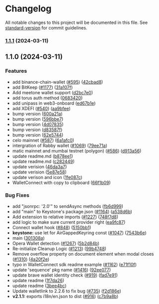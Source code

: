 # Changelog

All notable changes to this project will be documented in this file. See [standard-version](https://github.com/conventional-changelog/standard-version) for commit guidelines.

### [1.1.1](https://github.com/UniPassID/web3-onboard/compare/v1.1.0...v1.1.1) (2024-03-11)

## 1.1.0 (2024-03-11)


### Features

* add binance-chain-wallet ([#595](https://github.com/UniPassID/web3-onboard/issues/595)) ([42cbad8](https://github.com/UniPassID/web3-onboard/commit/42cbad88281b0b32e8541559012a01175f7b2af5))
* add BitKeep ([#1177](https://github.com/UniPassID/web3-onboard/issues/1177)) ([31a107f](https://github.com/UniPassID/web3-onboard/commit/31a107f4314196d61494d75bee599acdf7e91008))
* Add meetone wallet support ([d2bc7e0](https://github.com/UniPassID/web3-onboard/commit/d2bc7e0a2ee42405a7131fc97b6781db54898ce0))
* add torus auth method ([0683420](https://github.com/UniPassID/web3-onboard/commit/0683420abf9cadacb0ed87840f64e08600250d21))
* add unipass in web3-onboard ([ed67b1e](https://github.com/UniPassID/web3-onboard/commit/ed67b1eb007164e5875dd8f6ad7f516f549e86a7))
* add XDEFI ([#540](https://github.com/UniPassID/web3-onboard/issues/540)) ([aa9bfee](https://github.com/UniPassID/web3-onboard/commit/aa9bfee398dd59fe4a4a024159060f0a3f71d753))
* bump version ([600a21a](https://github.com/UniPassID/web3-onboard/commit/600a21afd52c865a14c5816c50194190be2d5c9f))
* bump version ([596bbe7](https://github.com/UniPassID/web3-onboard/commit/596bbe7c4bd0f95dc5503ece2e59c6665bb3a764))
* bump version ([4d07835](https://github.com/UniPassID/web3-onboard/commit/4d07835ea330676e8c8cbc044ac8f348074b8db4))
* bump version ([d83587f](https://github.com/UniPassID/web3-onboard/commit/d83587f74855d030da12dbb08dfe833a675cd1ef))
* bump version ([62e5744](https://github.com/UniPassID/web3-onboard/commit/62e57444b13618dc5ffc48ba4ea6a5dd5e1f0599))
* celo mainnet ([#587](https://github.com/UniPassID/web3-onboard/issues/587)) ([6a1afc0](https://github.com/UniPassID/web3-onboard/commit/6a1afc029883581665099b307a1a6acb45d84627))
* intergration of Rabby wallet ([#1069](https://github.com/UniPassID/web3-onboard/issues/1069)) ([79ee71a](https://github.com/UniPassID/web3-onboard/commit/79ee71af9a33665b6f11de68045c2b2d7a331aef))
* matic mainnet and mumbai testnet (polygon) ([#586](https://github.com/UniPassID/web3-onboard/issues/586)) ([d913a56](https://github.com/UniPassID/web3-onboard/commit/d913a56988f10a1d7e4ad01fd7e0915ad26da3f8))
* update readme.md ([b878ee1](https://github.com/UniPassID/web3-onboard/commit/b878ee1b812a74cbfef91031d840ed65c01a992f))
* update readme.md ([c282449](https://github.com/UniPassID/web3-onboard/commit/c282449443a4fd1b1a5e79f544b2d42a36b52ce4))
* update verision ([46da3a7](https://github.com/UniPassID/web3-onboard/commit/46da3a7d9bd2a10c8bf2d9adc17255e618804aee))
* update verision ([5e87e58](https://github.com/UniPassID/web3-onboard/commit/5e87e5812d1a7f880aee7dd974e99d3151068a30))
* update verison and icon ([1fe087c](https://github.com/UniPassID/web3-onboard/commit/1fe087c7a4bdeef9f2e86e8dc053d3304299b5ef))
* WalletConnect with copy to clipboard ([66f1b09](https://github.com/UniPassID/web3-onboard/commit/66f1b092f3e22605485e903c83383829cfc41c38))


### Bug Fixes

* add "jsonrpc: '2.0'" to sendAsync methods ([fb6d999](https://github.com/UniPassID/web3-onboard/commit/fb6d9997fa9b0f997ccc7c65bbe0a29a5247326d))
* add "main" to Keystone's package.json ([#1164](https://github.com/UniPassID/web3-onboard/issues/1164)) ([a538d6b](https://github.com/UniPassID/web3-onboard/commit/a538d6bc7fcc1569e3958a67e81ab6e3671be9f2))
* Add extension to relative imports ([#1227](https://github.com/UniPassID/web3-onboard/issues/1227)) ([748f7d8](https://github.com/UniPassID/web3-onboard/commit/748f7d8c81763d82226f64244c4777b97c37bc9c))
* add logic to make sure current provider right ([ea9fc87](https://github.com/UniPassID/web3-onboard/commit/ea9fc87844801f59424f29fb677b55bfedbb247b))
* Connect wallet hook ([#848](https://github.com/UniPassID/web3-onboard/issues/848)) ([5150bb1](https://github.com/UniPassID/web3-onboard/commit/5150bb13c818ae5891e9c8afc405d7badac9af69))
* **keystone:** use let for AirGappedKeyring const ([#1047](https://github.com/UniPassID/web3-onboard/issues/1047)) ([7543b6e](https://github.com/UniPassID/web3-onboard/commit/7543b6e6c65678aa518787fe7f082959897c2275))
* main ([301308a](https://github.com/UniPassID/web3-onboard/commit/301308a02869cf77aa7517d1e22cc0284b4ede8d))
* Opera Wallet detection ([#1267](https://github.com/UniPassID/web3-onboard/issues/1267)) ([5b2d84b](https://github.com/UniPassID/web3-onboard/commit/5b2d84b2cbec790d54a6bc8ccd23bfc5456090ae))
* Re-initialize Cleanup Logic ([#1213](https://github.com/UniPassID/web3-onboard/issues/1213)) ([99b4748](https://github.com/UniPassID/web3-onboard/commit/99b47487688c53ed9e8da4e36ac8bde7fbddcad5))
* Remove overflow property on document element when modal closes ([#1310](https://github.com/UniPassID/web3-onboard/issues/1310)) ([4a20f2e](https://github.com/UniPassID/web3-onboard/commit/4a20f2e919e366367dcf321410e2483b78f9a41e))
* typo in WalletConnect sdk readme example ([#1162](https://github.com/UniPassID/web3-onboard/issues/1162)) ([e71f10f](https://github.com/UniPassID/web3-onboard/commit/e71f10fe45946d2a4e2fb5fb98db00991b64ab72))
* update 'sequence' pkg name ([#1416](https://github.com/UniPassID/web3-onboard/issues/1416)) ([92ee077](https://github.com/UniPassID/web3-onboard/commit/92ee0770162682820178afb02ab41688ef9dc63e))
* update brave wallet identity check ([#919](https://github.com/UniPassID/web3-onboard/issues/919)) ([fad7e91](https://github.com/UniPassID/web3-onboard/commit/fad7e91059d3e2a1893dd3c07195aa5783f9f94a))
* update readme ([1f7da26](https://github.com/UniPassID/web3-onboard/commit/1f7da26e2406d40dea81227c3c07e2d201076da7))
* update readme ([3bee4bc](https://github.com/UniPassID/web3-onboard/commit/3bee4bc3c6000f0021a5327c187e6d98816e690a))
* Update walletlink to 2.2.6 to fix bug ([#735](https://github.com/UniPassID/web3-onboard/issues/735)) ([f2d186e](https://github.com/UniPassID/web3-onboard/commit/f2d186e86dc71c8161a03d9e884968c0bc055a64))
* **v2.1.1:** exports i18n/en.json to dist ([#916](https://github.com/UniPassID/web3-onboard/issues/916)) ([c7b9a8b](https://github.com/UniPassID/web3-onboard/commit/c7b9a8bc097111f55ed60a92fffb58e244f0aa4a))
